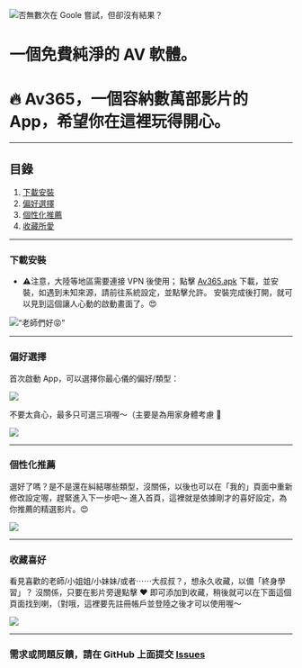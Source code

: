 ![否無數次在 Goole 嘗試，但卻沒有結果？](https://github.com/av365app/App/blob/main/Resources/Google%20.png?raw=true)

# 一個免費純淨的 AV 軟體。

# 🔥 Av365，一個容納數萬部影片的 App，希望你在這裡玩得開心。  

---
## 目錄
1. [下載安裝](#下載安裝)
2. [偏好選擇](#偏好選擇)
3. [個性化推薦](#個性化推薦)
4. [收藏所愛](#收藏喜好)

---

### 下載安裝
* ⚠️注意，大陸等地區需要連接 VPN 後使用；
點擊  [Av365.apk](https://github.com/av365app/App/releases/download/av/AV365_v0.6_beta_release20210127.apk)  下載，並安裝，如遇到未知來源，請前往系統設定，並點擊允許。
安裝完成後打開，就可以見到這個讓人心動的啟動畫面了。😍

![“老師們好😝”](https://github.com/av365app/App/blob/main/Resources/Screenshot_2.png?raw=true)

---
### 偏好選擇
首次啟動 App，可以選擇你最心儀的偏好/類型：

![](https://github.com/av365app/App/blob/main/Resources/Screenshot_3.png?raw=true)


不要太貪心，最多只可選三項喔～（主要是為用家身體考慮 🐶

![](https://github.com/av365app/App/blob/main/Resources/Screenshot_4.png?raw=true)

---

### 個性化推薦
選好了嗎？是不是還在糾結哪些類型，沒關係，以後也可以在「我的」頁面中重新修改設定喔，趕緊進入下一步吧～ 
進入首頁，這裡就是依據剛才的喜好設定，為你推薦的精選影片。😍

![](https://github.com/av365app/App/blob/main/Resources/Screenshot_5.png?raw=true)

---

### 收藏喜好
看見喜歡的老師/小姐姐/小妹妹/或者⋯⋯大叔叔？，想永久收藏，以備「終身學習」？
沒關係，只要在影片旁邊點擊 ❤️ 即可添加到收藏，稍後就可以在下面這個頁面找到喇，（對哦，這裡要先註冊帳戶並登陸之後才可以使用喔～

![](https://github.com/av365app/App/blob/main/Resources/Screenshot_7.jpg?raw=true)

---

### 需求或問題反饋，請在 GitHub 上面提交 [Issues](https://github.com/av365app/App/issues)
